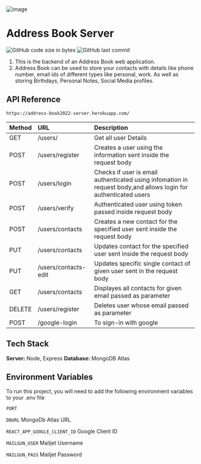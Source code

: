 ![image](https://user-images.githubusercontent.com/32570896/160172916-c550f92d-c3d1-460d-8f53-bd49670a43e4.png)

# Address Book Server
![GitHub code size in bytes](https://img.shields.io/github/languages/code-size/nirupama1210/address-book-server)
![GitHub last commit](https://img.shields.io/github/last-commit/nirupama1210/address-book-server)

1. This is the backend of an Address Book web application.
2. Address Book can be used to store your contacts with details like
   phone number, email ids of different types like personal, work. 
   As well as storing Birthdays, Personal Notes, Social Media profiles.


## API Reference


```https://address-book2022-server.herokuapp.com/
https://address-book2022-server.herokuapp.com/
```

| Method    | URL      | Description                       |
| :-------- | :------- | :-------------------------------- |
|       GET | /users/ |   Get all user Details            |
|      POST | /users/register |    Creates a user using the information sent inside the request body                               |
|POST|/users/login|Checks if user is email authenticated using infomation in request body,and allows login for authenticated users|
|POST|/users/verify|Authenticated user using token passed inside request body|
|POST|/users/contacts|Creates a new contact for the specified user sent inside the request body|
|PUT|/users/contacts|Updates contact for the specified user sent inside the request body|
|PUT|/users/contacts-edit|Updates specific single contact of given user sent in the request body|
|GET|/users/contacts|Displayes all contacts for given email passed as parameter|
|DELETE|/users/register|Deletes user whose email passed as parameter|
|POST|/google-login|To sign-in with google|

## Tech Stack

**Server:** Node, Express
**Database:** MongoDB Atlas


## Environment Variables

To run this project, you will need to add the following environment variables to your .env file

`PORT`

`DBURL` MongoDb Atlas URL

`REACT_APP_GOOGLE_CLIENT_ID` Google Client ID

`MAILGUN_USER` Mailjet Username

`MAILGUN_PASS` Mailjet Password

